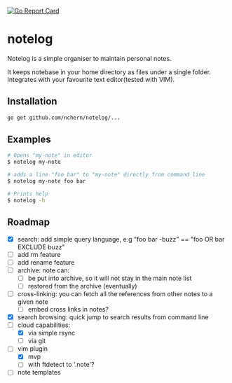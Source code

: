 [![Go Report Card](https://goreportcard.com/badge/github.com/nchern/notelog)](https://goreportcard.com/report/github.com/nchern/notelog)
# notelog

Notelog is a simple organiser to maintain personal notes.

It keeps notebase in your home directory as files under a single folder.
Integrates with your favourite text editor(tested with VIM).

## Installation
```bash
go get github.com/nchern/notelog/...
```

## Examples

```bash
# Opens "my-note" in editor
$ notelog my-note

# adds a line "foo bar" to "my-note" directly from command line
$ notelog my-note foo bar

# Prints help
$ notelog -h
```

## Roadmap
 - [x] search: add simple query language, e.g "foo bar -buzz" == "foo OR bar EXCLUDE buzz"
 - [ ] add rm feature
 - [ ] add rename feature
 - [ ] archive: note can:
   - [ ] be put into archive, so it will not stay in the main note list
   - [ ] restored from the archive (eventually)
 - [ ] cross-linking: you can fetch all the references from other notes to a given note
   - [ ] embed cross links in notes?
 - [x] search browsing: quick jump to search results from command line
 - [ ] cloud capabilities:
   - [x] via simple rsync
   - [ ] via git
 - [ ] vim plugin
   - [x] mvp
   - [ ] with ftdetect to '.note'?
 - [ ] note templates
